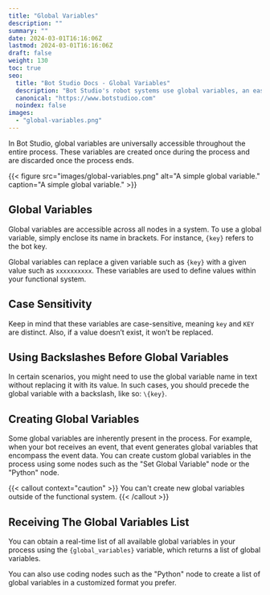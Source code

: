 ```yaml
---
title: "Global Variables"
description: ""
summary: ""
date: 2024-03-01T16:16:06Z
lastmod: 2024-03-01T16:16:06Z
draft: false
weight: 130
toc: true
seo:
  title: "Bot Studio Docs - Global Variables"
  description: "Bot Studio's robot systems use global variables, an easy-to-use variable manager system. Click here to learn more."
  canonical: "https://www.botstudioo.com"
  noindex: false
images:
  - "global-variables.png"
---
```


In Bot Studio, global variables are universally accessible throughout the entire process. These variables are created once during the process and are discarded once the process ends.

{{< figure src="images/global-variables.png" alt="A simple global variable." caption="A simple global variable." >}}

## Global Variables

Global variables are accessible across all nodes in a system. To use a global variable, simply enclose its name in brackets. For instance, `{key}` refers to the bot key.

Global variables can replace a given variable such as `{key}` with a given value such as `xxxxxxxxxx`. These variables are used to define values within your functional system.

## Case Sensitivity

Keep in mind that these variables are case-sensitive, meaning `key` and `KEY` are distinct. Also, if a value doesn’t exist, it won’t be replaced.

## Using Backslashes Before Global Variables

In certain scenarios, you might need to use the global variable name in text without replacing it with its value. In such cases, you should precede the global variable with a backslash, like so: `\{key}`.

## Creating Global Variables

Some global variables are inherently present in the process. For example, when your bot receives an event, that event generates global variables that encompass the event data. You can create custom global variables in the process using some nodes such as the "Set Global Variable" node or the "Python" node.

{{< callout context="caution" >}}
You can't create new global variables outside of the functional system.
{{< /callout >}}

## Receiving The Global Variables List

You can obtain a real-time list of all available global variables in your process using the `{global_variables}` variable, which returns a list of global variables.

You can also use coding nodes such as the "Python" node to create a list of global variables in a customized format you prefer.
